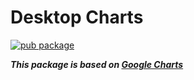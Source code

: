 # Desktop Charts

[![pub package](https://img.shields.io/pub/v/desktop_charts.svg?style=flat-square)](https://pub.dartlang.org/packages/desktop_charts)

***This package is based on [Google Charts](https://github.com/google/charts)***
